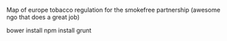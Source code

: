 Map of europe tobacco regulation for the smokefree partnership (awesome ngo that does a great job)

bower install
npm install
grunt

